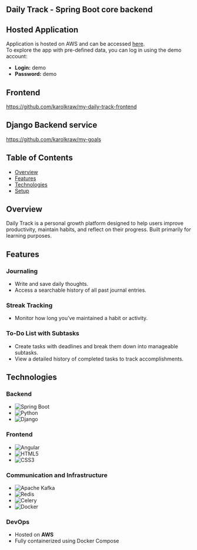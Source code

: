 ## Daily Track - Spring Boot core backend

## Hosted Application
Application is hosted on AWS and can be accessed [here](http://ec2-34-195-193-33.compute-1.amazonaws.com:4200/auth/login).  
To explore the app with pre-defined data, you can log in using the demo account:
- **Login:** demo
- **Password:** demo

## Frontend
https://github.com/karolkraw/my-daily-track-frontend
## Django Backend service
https://github.com/karolkraw/my-goals

## Table of Contents
- [Overview](#overview)
- [Features](#features)
- [Technologies](#technologies)
- [Setup](#setup)

## Overview
Daily Track is a personal growth platform designed to help users improve productivity, maintain habits, and reflect on their progress. Built primarily for learning purposes.

## Features

### Journaling
- Write and save daily thoughts.
- Access a searchable history of all past journal entries.

### Streak Tracking
- Monitor how long you’ve maintained a habit or activity.

### To-Do List with Subtasks
- Create tasks with deadlines and break them down into manageable subtasks.
- View a detailed history of completed tasks to track accomplishments.

## Technologies

### Backend
- ![Spring Boot](https://img.shields.io/badge/Spring_Boot-F2F4F9?style=for-the-badge&logo=spring-boot)
- ![Python](https://img.shields.io/badge/Python%203.9-blue?style=for-the-badge&logo=python&logoColor=white)
- ![Django](https://img.shields.io/badge/Django-092E20?style=for-the-badge&logo=django&logoColor=white)

### Frontend
- ![Angular](https://img.shields.io/badge/angular-%23DD0031.svg?style=for-the-badge&logo=angular&logoColor=white)
- ![HTML5](https://img.shields.io/badge/HTML5-E34F26?style=for-the-badge&logo=html5&logoColor=white)
- ![CSS3](https://img.shields.io/badge/CSS3-1572B6?style=for-the-badge&logo=css3&logoColor=white)

### Communication and Infrastructure
- ![Apache Kafka](https://img.shields.io/badge/Apache_Kafka-231F20?style=for-the-badge&logo=apache-kafka&logoColor=white)
- ![Redis](https://img.shields.io/badge/Redis-D9281A?style=for-the-badge&logo=redis&logoColor=white)
- ![Celery](https://img.shields.io/badge/Celery-37814A?style=for-the-badge&logo=celery&logoColor=white)
- ![Docker](https://img.shields.io/badge/Docker-2CA5E0?style=for-the-badge&logo=docker&logoColor=white)

### DevOps
- Hosted on **AWS**
- Fully containerized using Docker Compose
